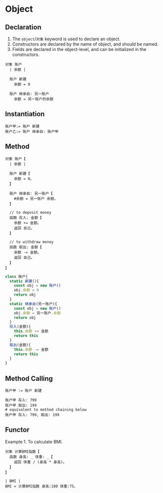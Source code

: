 # Object

## Declaration

1. The `object`/`对象` keyword is used to declare an object.
2. Constructors are declared by the name of object, and should be named.
3. Fields are declared in the object-level, and can be initialized in the constructors.

```
对象 账户
  | 余额 |
  
  账户 新建
    余额 = 0
  
  账户 继承自: 另一账户
    余额 = 另一账户的余额
```

## Instantiation

```
账户甲:= 账户 新建
账户乙:= 账户 继承自: 账户甲
```

## Method

```
对象 账户【
  | 余额 |

  账户 新建【
    余额 = 0。
  】

  账户 继承自: 另一账户【
    #余额 = 另一账户 余额。
  】

  // to deposit money
  函数 存入: 金额【
    余额 += 金额。
    返回 自己。
  】
   
  // to withdraw money
  函数 取出: 金额【
    余额 -= 金额。
    返回 自己。
  】
】
```

```js
class 账户{
  static 新建(){
    const obj = new 账户()
    obj.余额 = 0
    return obj
  }
  static 继承自(另一账户){
    const obj = new 账户()
    obj.余额 = 另一账户.余额
    return obj
  }
  存入(金额){
    this.余额 += 金额
    return this
  }
  取出(金额){
    this.余额 -= 金额
    return this
  }
}
```

## Method Calling

```
账户甲 := 账户 新建

账户甲 存入: 799
账户甲 取出: 199
# equivalent to method chaining below
账户甲 存入: 799, 取出: 199
```

## Functor

Example 1. To calculate BMI.

```
对象 计算BMI指数【
  函数 身高: _ 体重: _【
    返回 体重 / (身高 * 身高)。
  】
】

| BMI |
BMI = 计算BMI指数 身高:180 体重:75。
```
